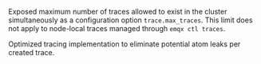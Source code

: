 Exposed maximum number of traces allowed to exist in the cluster simultaneously as a configuration option `trace.max_traces`. This limit does not apply to node-local traces managed through `emqx ctl traces`.

Optimized tracing implementation to eliminate potential atom leaks per created trace.
